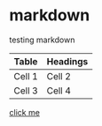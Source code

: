 # markdown
testing markdown

Table  | Headings
-------|---------
Cell 1 | Cell 2
Cell 3 | Cell 4

[click me](https://www.google.com/url?sa=i&rct=j&q=&esrc=s&source=images&cd=&cad=rja&uact=8&ved=0ahUKEwj05ab3qMHLAhXKPiYKHeNpBrgQjhwIBQ&url=http%3A%2F%2Fwww.animateit.net%2Fcategories.php%3Fcat_id%3D103&bvm=bv.116636494,d.eWE&psig=AFQjCNFtB1_NZy6WfYA7qKM9h3hKi3EkNQ&ust=1458084164251432)

